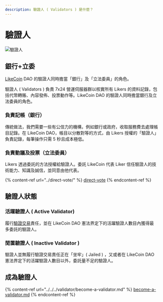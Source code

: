 ```yaml
---
description: 驗證人 ( Validators ) 是什麼？
---
```


# 驗證人

![驗證人](../../../.gitbook/assets/LikeCoin\_AD78\_PostList\_1213.png)

## 銀行+立委 <a href="#bank-legco" id="bank-legco"></a>

[LikeCoin](https://like.co/) DAO 的驗證人同時擔當「銀行」及「立法委員」的角色。

驗證人 ( Validators ) 負責 7x24 營運伺服器群以核實所有 Likers 的資料記錄，包括代幣轉賬、內容發佈、投票動作等。LikeCoin DAO 的驗證人同時擔當銀行及立法委員的角色。

### **負責記帳（銀行）**

傳統做法，我們需要一些有公信力的機構，例如銀行或政府，收取服務費去處理帳目記錄。在 LikeCoin DAO，帳目以分散對等的方式，由 Likers 授權的「驗證人」負責記錄，每筆操作只需 5 秒且成本極低。

### **負責動議及投票（立法委員）**

Likers 透過委託的方法授權給驗證人。委託 LikeCoin 代表 Liker 信任驗證人的技術能力、知識及誠信，並同意由他代表。

{% content-ref url="../direct-vote/" %}
[direct-vote](../direct-vote/)
{% endcontent-ref %}

## 驗證人狀態 <a href="#status" id="status"></a>

### 活躍驗證人 ( Active Validator)&#x20;

履行[驗證交易](../../../user-guide/background.md#9e68)責任，並在 LikeCoin DAO 憲法界定下的活躍驗證人數目內獲得最多委託的驗證人。

### 閒置驗證人 ( Inactive Validator )

驗證人並無履行驗證交易責任正在「坐牢」( Jailed ) ，又或者在 LikeCoin DAO 憲法界定下的活躍驗證人數目以外，委託量不足的驗證人。

## 成為驗證人

{% content-ref url="../../../validator/become-a-validator.md" %}
[become-a-validator.md](../../../validator/become-a-validator.md)
{% endcontent-ref %}
